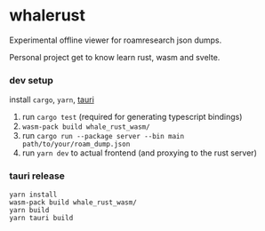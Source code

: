 # whalerust

Experimental offline viewer for roamresearch json dumps.

Personal project get to know learn rust, wasm and svelte.

### dev setup

install `cargo`, `yarn`, [tauri](https://tauri.studio/docs/getting-started/setting-up-linux)


1. run `cargo test` (required for generating typescript bindings)
2. `wasm-pack build whale_rust_wasm/` 
3. run `cargo run --package server --bin main path/to/your/roam_dump.json` 
4. run `yarn dev` to actual frontend (and proxying to the rust server)


### tauri release

```
yarn install
wasm-pack build whale_rust_wasm/
yarn build
yarn tauri build
```